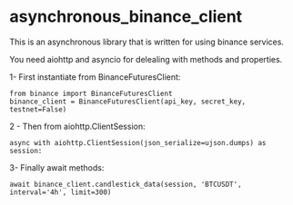 # asynchronous_binance_client

This is an asynchronous library that is written for using binance services.

You need aiohttp and asyncio for delealing with methods and properties.


1- First instantiate from BinanceFuturesClient:

<pre><code>from binance import BinanceFuturesClient
binance_client = BinanceFuturesClient(api_key, secret_key, testnet=False)</code></pre>


2 - Then from aiohttp.ClientSession:

<pre><code>async with aiohttp.ClientSession(json_serialize=ujson.dumps) as session:  </code></pre>


3- Finally await methods:

<pre><code>await binance_client.candlestick_data(session, 'BTCUSDT', interval='4h', limit=300)</code></pre>




